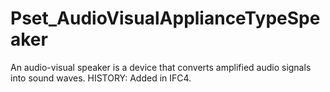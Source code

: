 # Pset_AudioVisualApplianceTypeSpeaker

An audio-visual speaker is a device that converts amplified audio signals into sound waves.  HISTORY: Added in IFC4.
